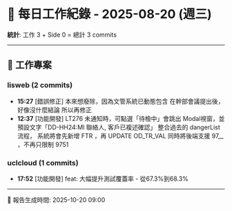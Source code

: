 # 📅 每日工作紀錄 - 2025-08-20 (週三)

**統計**: 工作 3 + Side 0 = 總計 3 commits

---

## 💼 工作專案

### lisweb (2 commits)

- **15:27** [錯誤修正] 本來想廢除，因為文管系統已動態包含 在幹部會議提出後，好像沒什麼結論 所以再修正
- **12:37** [功能開發] LT276 未通知時，可點選「待檢中」會跳出 Modal視窗，並預設文字「DD-HH24:MI 聯絡人, 客戶已複述確認」 整合過去的 dangerList 流程， 系統將會先新增 FTR ，再 UPDATE OD_TR_VAL 同時將後端支援 97__ ，不再只限制 9751

### uclcloud (1 commits)

- **17:52** [功能開發] feat: 大幅提升測試覆蓋率 - 從67.3%到68.3%

---

📅 報告生成時間: 2025-10-20 09:00
